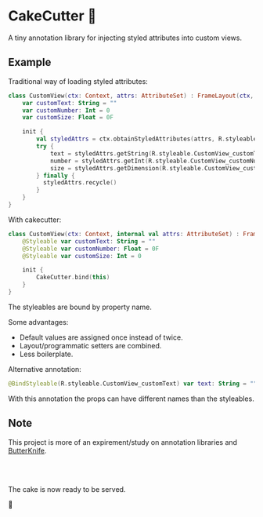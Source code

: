 # CakeCutter 🍰
A tiny annotation library for injecting styled attributes into custom views.

## Example
Traditional way of loading styled attributes:
```kotlin
class CustomView(ctx: Context, attrs: AttributeSet) : FrameLayout(ctx, attrs) {
    var customText: String = ""
    var customNumber: Int = 0
    var customSize: Float = 0F

    init {
        val styledAttrs = ctx.obtainStyledAttributes(attrs, R.styleable.CustomView)
        try {
            text = styledAttrs.getString(R.styleable.CustomView_customText) ?: text
            number = styledAttrs.getInt(R.styleable.CustomView_customNumber, number)
            size = styledAttrs.getDimension(R.styleable.CustomView_customSize, size)
        } finally {
          styledAttrs.recycle()
        }
    }
}
```

With cakecutter:
```kotlin
class CustomView(ctx: Context, internal val attrs: AttributeSet) : FrameLayout(ctx, attrs) {
    @Styleable var customText: String = ""
    @Styleable var customNumber: Float = 0F
    @Styleable var customSize: Int = 0

    init {
        CakeCutter.bind(this)
    }
}
```
The styleables are bound by property name.

Some advantages:
* Default values are assigned once instead of twice.
* Layout/programmatic setters are combined.
* Less boilerplate.

Alternative annotation:
```kotlin
@BindStyleable(R.styleable.CustomView_customText) var text: String = ""
```
With this annotation the props can have different names than the styleables.

## Note
This project is more of an expirement/study on annotation libraries and [ButterKnife](https://github.com/JakeWharton/butterknife).

<br>
<br>


The cake is now ready to be served.

🍰

